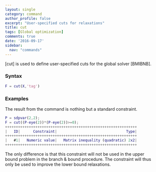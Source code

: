 ```yaml
---
layout: single
category: command
author_profile: false
excerpt: "User-specified cuts for relaxations"
title: cut
tags: [Global optimization]
comments: true
date: '2016-09-17'
sidebar:
  nav: "commands"
---
```


[cut] is used to define user-specified cuts for the global solver [BMIBNB].

### Syntax

````matlab
F = cut(X,'tag')
````

### Examples

The result from the command is nothing but a standard constraint.

````matlab
P = sdpvar(2,2);
F = cut((P-eye(2))*(P-eye(2))>=0);
+++++++++++++++++++++++++++++++++++++++++++++++++++++++++++++
|   ID|      Constraint|                                Type|
+++++++++++++++++++++++++++++++++++++++++++++++++++++++++++++
|   #1|   Numeric value|   Matrix inequality (quadratic) 2x2|
+++++++++++++++++++++++++++++++++++++++++++++++++++++++++++++
````

The only difference is that this constraint will not be used in the upper bound problem in the branch & bound procedure. The constraint will thus only be used to improve the lower bound relaxations.
